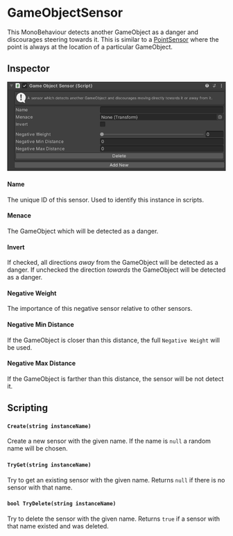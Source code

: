 # GameObjectSensor

This MonoBehaviour detects another GameObject as a danger and discourages steering towards it. This is similar to a [PointSensor](../PointSensor) where the point is always at the location of a particular GameObject.

## Inspector

![EntityIdentity Inspector](../../../images/GameObjectSensorInspector.png)

#### Name

The unique ID of this sensor. Used to identify this instance in scripts.

#### Menace

The GameObject which will be detected as a danger.

#### Invert

If checked, all directions _away_ from the GameObject will be detected as a danger. If unchecked the direction _towards_ the GameObject will be detected as a danger.

#### Negative Weight

The importance of this negative sensor relative to other sensors.

#### Negative Min Distance

If the GameObject is closer than this distance, the full `Negative Weight` will be used.

#### Negative Max Distance

If the GameObject is farther than this distance, the sensor will be not detect it.

## Scripting

#### `Create(string instanceName)`

Create a new sensor with the given name. If the name is `null` a random name will be chosen.

#### `TryGet(string instanceName)`

Try to get an existing sensor with the given name. Returns `null` if there is no sensor with that name.

#### `bool TryDelete(string instanceName)`

Try to delete the sensor with the given name. Returns `true` if a sensor with that name existed and was deleted.